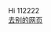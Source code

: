 <!--1.根标签-->  
<html>  
   <!--2.头部-->  
   <head>  
       <!--放配置性的东西,外部引用的资源-->  
       <!--头部内不可缺少的两个标签:-->  
       <!--(1)标题标签--> 
       <!--设置编码(语言)-->  
       <meta charset="utf-8">  
   </head>  
   <!--3.主要内容-->  
   <body>  
<div>  
    Hi 112222
</div>
      <a href=http://192.168.1.102/2.html>去别的网页</a>

   </body>  
</html> 
